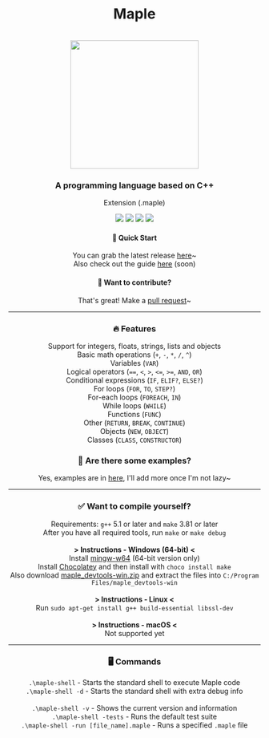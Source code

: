 <div align="center">

<h1 align="center">Maple</h1>
    <br />
        <img align="center" width="256" height="256" src="https://femboylamkas.please-fuck.me/yJTKni.png" />
    <br />
</div>

<div align="center">
    <h3>A programming language based on C++</h3>
    <p>Extension (.maple)</p>
    <div align="center">
        <img src="https://img.shields.io/github/workflow/status/LamkasDev/maple/run-tests" />
        <img src="https://img.shields.io/github/v/release/LamkasDev/maple" />
        <img src="https://img.shields.io/github/contributors/LamkasDev/maple" />
        <img src="https://img.shields.io/bitbucket/issues-raw/LamkasDev/maple" />
    </div>
</div>

<div align="center">
    <h4>🚀 Quick Start</h4>
    <p>
        You can grab the latest release <a href="https://github.com/LamkasDev/maple/releases">here</a>~<br />
        Also check out the guide <a href="https://github.com/LamkasDev/maple/wiki">here</a> (soon)
    </p>
    <h4>📌 Want to contribute?</h4>
    <p>That's great! Make a <a href="https://github.com/LamkasDev/maple/pulls">pull request</a>~
</div>

<hr />

<div align="center">
    <h3>🔥 Features</h3>
    <p>
        Support for integers, floats, strings, lists and objects<br />
        Basic math operations (<code>+</code>, <code>-</code>, <code>*</code>, <code>/</code>, <code>^</code>)<br />
        Variables (<code>VAR</code>)<br />
        Logical operators (<code>==</code>, <code><</code>, <code>></code>, <code><=</code>, <code>>=</code>, <code>AND</code>, <code>OR</code>)<br />
        Conditional expressions (<code>IF</code>, <code>ELIF?</code>, <code>ELSE?</code>)<br />
        For loops (<code>FOR</code>, <code>TO</code>, <code>STEP?</code>)<br />
        For-each loops (<code>FOREACH</code>, <code>IN</code>)<br />
        While loops (<code>WHILE</code>)<br />
        Functions (<code>FUNC</code>)<br />
        Other (<code>RETURN</code>, <code>BREAK</code>, <code>CONTINUE</code>)<br />
        Objects (<code>NEW</code>, <code>OBJECT</code>)<br />
        Classes (<code>CLASS</code>, <code>CONSTRUCTOR</code>)
    </p>
    <h3>🧱 Are there some examples?</h3>
    <p>
        Yes, examples are in <a href="https://github.com/LamkasDev/maple/tree/master/samples">here</a>, I'll add more once I'm not lazy~
    </p>
</div>

<hr />

<div align="center">
    <h3>✅ Want to compile yourself?</h3>
    <p>
        Requirements: <code>g++</code> 5.1 or later and <code>make</code> 3.81 or later<br />
        After you have all required tools, run <code>make</code> or <code>make debug</code><br /><br />
        <b>> Instructions - Windows (64-bit) <</b><br />
        Install <a href="http://mingw-w64.org/doku.php">mingw-w64</a> (64-bit version only)<br />
        Install <a href="https://chocolatey.org/install">Chocolatey</a> and then install with <code>choco install make</code><br />
        Also download <a href="https://chocolatey.org/install">maple_devtools-win.zip</a> and extract the files into <code>C:/Program Files/maple_devtools-win</code><br /><br />
        <b>> Instructions - Linux <</b><br />
        Run <code>sudo apt-get install g++ build-essential libssl-dev</code><br /><br />
        <b>> Instructions - macOS <</b><br />
        Not supported yet<br />
    </p>
    <hr />
    <h3>🖥️ Commands</h3>
    <p>
        <code>.\maple-shell</code> - Starts the standard shell to execute Maple code<br />
        <code>.\maple-shell -d</code> - Starts the standard shell with extra debug info<br /><br />
        <code>.\maple-shell -v</code> - Shows the current version and information<br />
        <code>.\maple-shell -tests</code> - Runs the default test suite<br />
        <code>.\maple-shell -run [file_name].maple</code> - Runs a specified <code>.maple</code> file
    </p>
</div>
